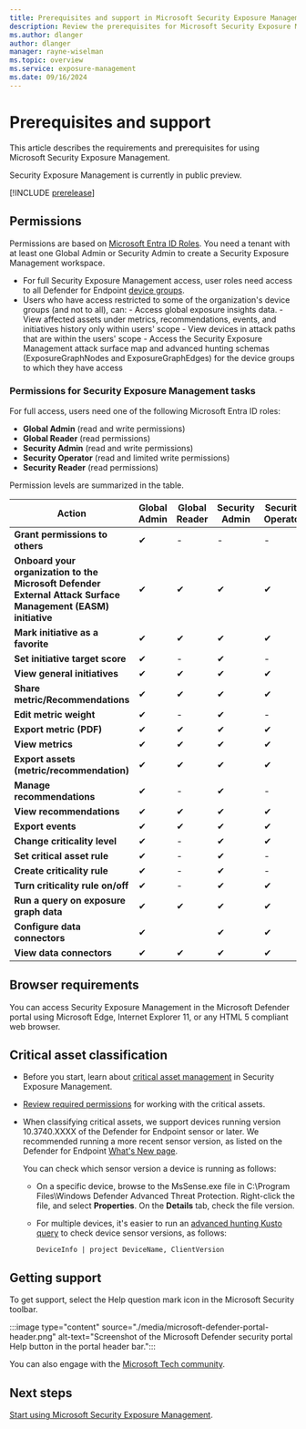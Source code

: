 ```yaml
---
title: Prerequisites and support in Microsoft Security Exposure Management
description: Review the prerequisites for Microsoft Security Exposure Management.
ms.author: dlanger
author: dlanger
manager: rayne-wiselman
ms.topic: overview
ms.service: exposure-management
ms.date: 09/16/2024
---
```


# Prerequisites and support

This article describes the requirements and prerequisites for using Microsoft Security Exposure Management.

Security Exposure Management is currently in public preview.

[!INCLUDE [prerelease](../includes/prerelease.md)]

## Permissions

Permissions are based on [Microsoft Entra ID Roles](/entra/identity/role-based-access-control/custom-overview). You need a tenant with at least one Global Admin or Security Admin to create a Security Exposure Management workspace.

- For full Security Exposure Management access, user roles need access to all Defender for Endpoint  [device groups](/microsoft-365/security//defender-endpoint/machine-groups).
- Users who have access restricted to some of the organization's device groups (and not to all), can:
      - Access global exposure insights data.
      - View affected assets under metrics, recommendations, events, and initiatives history only within users' scope
      - View devices in attack paths that are within the users' scope
      - Access the Security Exposure Management attack surface map and advanced hunting schemas (ExposureGraphNodes and ExposureGraphEdges) for the device groups to which they have access

### Permissions for Security Exposure Management tasks

For full access, users need one of the following Microsoft Entra ID roles:

- **Global Admin** (read and write permissions)
- **Global Reader** (read permissions)
- **Security Admin** (read and write permissions)
- **Security Operator** (read and limited write permissions)
- **Security Reader** (read permissions)

Permission levels are summarized in the table.

| Action| Global Admin |Global Reader | Security Admin  | Security Operator | Security Reader |
|---------|---------|---------|---------|---------|---------|
| **Grant permissions to others** | ✔       |  -       |   -      | - | -|
|  **Onboard your organization to the Microsoft Defender External Attack Surface Management (EASM) initiative**   | ✔       |  ✔       |   ✔      | ✔ | ✔ |
|  **Mark initiative as a favorite**   | ✔       |  ✔       |   ✔      | ✔ | ✔ |
| **Set initiative target score** | ✔       |  -       |   ✔      | - | - |
|  **View general initiatives**  | ✔       |  ✔       |   ✔      | ✔ | ✔ |
|  **Share metric/Recommendations**   | ✔       |  ✔       |   ✔      | ✔ | ✔ |
| **Edit metric weight** | ✔       |  -       |   ✔     | - | - |
| **Export metric (PDF)** | ✔       |  ✔       |   ✔      | ✔ | ✔ |
|  **View metrics**  | ✔       |  ✔       |   ✔      | ✔ | ✔ |
| **Export assets (metric/recommendation)**  | ✔       |  ✔       |   ✔      | ✔ | ✔ |
|  **Manage recommendations**  |    ✔    | -  |  ✔  |   -      | - |
|  **View recommendations**  | ✔       |  ✔       |   ✔      | ✔ | ✔ |
|  **Export events**  | ✔       |  ✔       |   ✔      | ✔ | ✔ |
|  **Change criticality level**  | ✔       |  -       |   ✔      | ✔ | - |
| **Set critical asset rule** | ✔       |  -       |   ✔      | - | - |
|  **Create criticality rule**  | ✔       |    -    |   ✔      | - | - |
|  **Turn criticality rule on/off**  | ✔       |    -    |   ✔      | ✔ | - |
|  **Run a query on exposure graph data**  |    ✔    |   ✔     |  ✔       | ✔ | ✔ |
| **Configure data connectors** |  ✔    |      |   ✔   |    ✔  |      |
| **View data connectors**     |  ✔   |   ✔   |  ✔    |     ✔ |   ✔   |

## Browser requirements

You can access Security Exposure Management in the Microsoft Defender portal using Microsoft Edge, Internet Explorer 11, or any HTML 5 compliant web browser.

## Critical asset classification

- Before you start, learn about [critical asset management](critical-asset-management.md) in Security Exposure Management.
- [Review required permissions](prerequisites.md#permissions) for working with the critical assets.
- When classifying critical assets, we support devices running version 10.3740.XXXX of the Defender for Endpoint sensor or later. We recommended running a more recent sensor version, as listed on the Defender for Endpoint [What's New page](/defender-endpoint/windows-whatsnew).

    You can check which sensor version a device is running as follows:

  - On a specific device, browse to the MsSense.exe file in
C:\Program Files\Windows Defender Advanced Threat Protection. Right-click the file, and select **Properties**. On the **Details** tab, check the file version.
  - For multiple devices, it's easier to run an [advanced hunting Kusto query](/defender-xdr/advanced-hunting-query-language) to check device sensor versions, as follows:

       ``` DeviceInfo | project DeviceName, ClientVersion ```

## Getting support

To get support, select the Help question mark icon in the Microsoft Security toolbar.

:::image type="content" source="./media/microsoft-defender-portal-header.png" alt-text="Screenshot of the Microsoft Defender security portal Help button in the portal header bar.":::

You can also engage with the [Microsoft Tech community](https://techcommunity.microsoft.com/).  

## Next steps

[Start using Microsoft Security Exposure Management](get-started-exposure-management.md).
